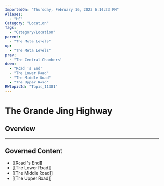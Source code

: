 ```yaml
---
ImportedOn: "Thursday, February 16, 2023 6:10:23 PM"
Aliases:
  - "H0"
Category: "Location"
Tags:
  - "Category/Location"
parent:
  - "The Meta Levels"
up:
  - "The Meta Levels"
prev:
  - "The Central Chambers"
down:
  - "Road 's End"
  - "The Lower Road"
  - "The Middle Road"
  - "The Upper Road"
RWtopicId: "Topic_11381"
---
```

# The Grande Jing Highway
## Overview
---
## Governed Content
- [[Road 's End]]
- [[The Lower Road]]
- [[The Middle Road]]
- [[The Upper Road]]

